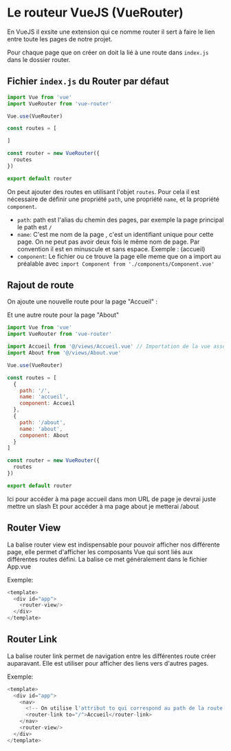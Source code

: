 # Le routeur VueJS (VueRouter)

En VueJS il exsite une extension qui ce nomme router il sert à faire le lien entre toute les pages de notre projet.

Pour chaque page que on créer on doit la lié à une route dans `index.js` dans le dossier router.

## Fichier `index.js` du Router par défaut 
```js
import Vue from 'vue'
import VueRouter from 'vue-router'

Vue.use(VueRouter)

const routes = [

]

const router = new VueRouter({
  routes
})

export default router
```

On peut ajouter des routes en utilisant l'objet `routes`. Pour cela il est nécessaire de définir une propriété `path`, 
une propriété `name`, et la propriété `component`.

- `path`: path est l'alias du chemin des pages, par exemple la page principal le path est `/`
- `name`: C'est me nom de la page , c'est un identifiant unique pour cette page. On ne peut pas avoir deux fois le même nom de page. Par convention il est en minuscule et sans espace. Exemple : (accueil)
- `component`: Le fichier ou ce trouve la page elle meme que on a import au préalable avec `import Component from './components/Component.vue'`

## Rajout de route

On ajoute une nouvelle route pour la page "Accueil" :

Et une autre route pour la page "About"
```js
import Vue from 'vue'
import VueRouter from 'vue-router'

import Accueil from '@/views/Accueil.vue' // Importation de la vue associée à cette page
import About from '@/views/About.vue'

Vue.use(VueRouter)

const routes = [
  {
    path: '/',
    name: 'accueil',
    component: Accueil
  },
  {
    path: '/about',
    name: 'about',
    component: About
  }
]

const router = new VueRouter({
  routes
})

export default router
```
Ici pour accéder à ma page accueil dans mon URL de page je devrai juste mettre un slash 
Et pour accéder à ma page about je metterai /about

## Router View 

La balise router view est indispensable pour pouvoir afficher nos différente page, elle permet d'afficher les composants Vue qui sont liés aux différentes routes défini. 
La balise ce met généralement dans le fichier App.vue

Exemple: 
```js
<template>
  <div id="app">
    <router-view/>
  </div>
</template>
```

## Router Link
La balise router link permet de navigation entre les différentes route créer auparavant. Elle est utiliser pour afficher des liens vers d'autres pages. 

Exemple: 
```js
<template>
  <div id="app">
    <nav> 
      <!-- On utilise l'attribut to qui correspond au path de la route -->
      <router-link to="/">Accueil</router-link>
    </nav>
    <router-view/>
  </div>
</template>
```
